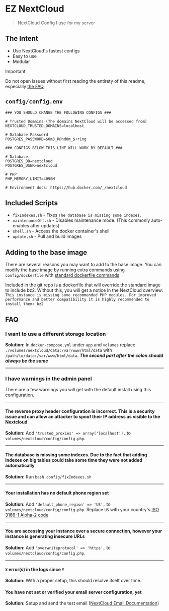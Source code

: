 # EZ NextCloud

> NextCloud Config I use for my server

## The Intent

- Use NextCloud's fastest configs
- Easy to use
- Modular

> [!IMPORTANT]  
> Do not open issues without first reading the entirety of this readme, especially [the FAQ](#faq)

## `config/config.env`

```env
### YOU SHOULD CHANGE THE FOLLOWING CONFIGS ###

# Trusted Domains (The domains NextCloud will be accessed from)
NEXTCLOUD_TRUSTED_DOMAINS=localhost

# Database Password
POSTGRES_PASSWORD=$0m3_R@nd0m_$+r1ng

### CONFIGS BELOW THIS LINE WILL WORK BY DEFAULT ###

# Database
POSTGRES_DB=nextcloud
POSTGRES_USER=nextcloud

# PHP
PHP_MEMORY_LIMIT=4096M

# Environment docs: https://hub.docker.com/_/nextcloud
```

## Included Scripts

- `fixIndexes.sh` - Fixes `The database is missing some indexes.`
- `maintenanceOff.sh` - Disables maintenance mode. (This commonly auto-enables after updates)
- `shell.sh` - Access the docker container's shell
- `update.sh` - Pull and build images

## Adding to the base image

There are several reasons you may want to add to the base image. You can modify the base image by running extra commands using `config/dockerfile` with [standard dockerfile commands](https://docs.docker.com/engine/reference/builder/)

Included in the git repo is a dockerfile that will override the standard image to include bz2. Without this, you will get a notice in the NextCloud overview:
`This instance is missing some recommended PHP modules. For improved performance and better compatibility it is highly recommended to install them: bz2`

## FAQ

### I want to use a different storage location

**Solution:** In `docker-compose.yml` under `app` and `volumes` replace `./volumes/nextcloud/data:/var/www/html/data` with `/path/to/data:/var/www/html/data`.
***The second part after the colon should always be the same***

---

### I have warnings in the admin panel

There are a few warnings you will get with the default install using this configuration.

---

#### The reverse proxy header configuration is incorrect. This is a security issue and can allow an attacker to spoof their IP address as visible to the Nextcloud

**Solution:** Add `'trusted_proxies' => array('localhost'),` to `volumes/nextcloud/config/config.php`.

---

#### The database is missing some indexes. Due to the fact that adding indexes on big tables could take some time they were not added automatically

**Solution:** Run `bash config/fixIndexes.sh`

---

#### Your installation has no default phone region set

**Solution:** Add `'default_phone_region' => 'US',` to `volumes/nextcloud/config/config.php`. Replace `US` with your country's [ISO 3166-1 Alpha-2 code](https://en.wikipedia.org/wiki/ISO_3166-1#Codes)

---

#### You are accessing your instance over a secure connection, however your instance is generating insecure URLs

**Solution:** Add `'overwriteprotocol' => 'https',` to `volumes/nextcloud/config/config.php`.

---

#### `X` error(s) in the logs since `Y`

**Solution:** With a proper setup, this should resolve itself over time.

#### You have not set or verified your email server configuration, yet

**Solution:** Setup and send the test email ([NextCloud Email Documentation](https://docs.nextcloud.com/server/latest/admin_manual/configuration_server/email_configuration.html))
